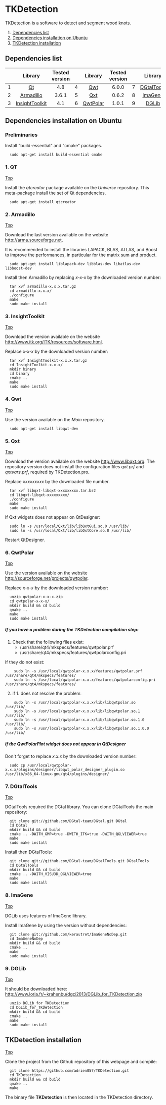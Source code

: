 TKDetection
===========

TKDetection is a software to detect and segment wood knots.

1. [Dependencies list](#dependencies-list)
2. [Dependencies installation on Ubuntu](#dependencies-installation-on-ubuntu)
3. [TKDetection installation](#tkdetection-installation)


Dependencies list
-----------------

|   |            Library                  |  Tested version  |   |      Library            |  Tested version  |   |        Library              |  Tested version  |
|:-:|:-----------------------------------:|:----------------:|---|:-----------------------:|:----------------:|---|:---------------------------:|:----------------:|
| 1 | [Qt](#1-qt)                         |       4.8        | 4 | [Qwt](#4-qwt)           |       6.0.0      | 7 | [DGtalTools](#7-dgtaltools) |   repository     |
| 2 | [Armadillo](#2-armadillo)           |       3.6.1      | 5 | [Qxt](#5-qxt)           |       0.6.2      | 8 | [ImaGene](#8-imagene)       |   repository     |
| 3 | [InsightToolkit](#3-insighttoolkit) |       4.1        | 6 | [QwtPolar](#6-qwtpolar) |       1.0.1      | 9 | [DGLib](#9-dglib)           |     online       |


Dependencies installation on Ubuntu
-----------------------------------

### Preliminaries

Install "build-essential" and "cmake" packages.


~~~
  sudo apt-get install build-essential cmake
~~~


### 1. QT
[Top](#tkdetection)

Install the *qtcreator* package available on the *Universe* repository.
This meta-package install the set of Qt dependencies.

~~~
  sudo apt-get install qtcreator
~~~


### 2. Armadillo
[Top](#tkdetection)

Download the last version available on the website http://arma.sourceforge.net.

It is recommended to install the libraries LAPACK, BLAS, ATLAS, and Boost to improve the performances, in particular for the matrix sum and product. 


~~~
  sudo apt-get install liblapack-dev libblas-dev libatlas-dev libboost-dev
~~~

Install then Armadillo by replacing *x-x-x* by the downloaded version number:

~~~
  tar xvf armadillo-x.x.x.tar.gz
  cd armadillo-x.x.x/
  ./configure
  make
  sudo make install
~~~


### 3. InsightToolkit
[Top](#tkdetection)

Download the version available on the website http://www.itk.org/ITK/resources/software.html.

Replace *x-x-x* by the downloaded version number:

~~~
  tar xvf InsightToolkit-x.x.x.tar.gz
  cd InsightToolkit-x.x.x/
  mkdir binary
  cd binary
  cmake ..
  make
  sudo make install
~~~


### 4. Qwt
[Top](#tkdetection)

Use the version available on the *Main* repository. 

~~~
  sudo apt-get install libqwt-dev
~~~


### 5. Qxt
[Top](#tkdetection)

Download the version available on the website http://www.libqxt.org.
The repository version does not install the configuration files *qxt.prf* and *qxtvars.prf*, required by TKDetection.pro.


Replace *xxxxxxxxx* by the downloaded file number.

~~~
  tar xvf libqxt-libqxt-xxxxxxxxx.tar.bz2
  cd libqxt-libqxt-xxxxxxxxx/
  ./configure
  make
  sudo make install
~~~

If Qxt widgets does not appear on QtDesigner:

~~~
  sudo ln -s /usr/local/Qxt/lib/libQxtGui.so.0 /usr/lib/
  sudo ln -s /usr/local/Qxt/lib/libQxtCore.so.0 /usr/lib/
~~~
  
Restart QtDesigner.


### 6. QwtPolar
[Top](#tkdetection)

Use the version available on the website http://sourceforge.net/projects/qwtpolar.

Replace *x-x-x* by the downloaded version number:


~~~
  unzip qwtpolar-x-x-x.zip
  cd qwtpolar-x-x-x/
  mkdir build && cd build
  qmake ..
  make
  sudo make install
~~~

##### If you have a problem during the TKDetection compilation step:

1.  Check that the following files exist:
    - /usr/share/qt4/mkspecs/features/qwtpolar.prf
    - /usr/share/qt4/mkspecs/features/qwtpolarconfig.pri

  If they do not exist:
  ~~~
      sudo ln -s /usr/local/qwtpolar-x.x.x/features/qwtpolar.prf /usr/share/qt4/mkspecs/features/
      sudo ln -s /usr/local/qwtpolar-x.x.x/features/qwtpolarconfig.pri /usr/share/qt4/mkspecs/features/
  ~~~

2.  if 1. does not resolve the problem:

  ~~~
      sudo ln -s /usr/local/qwtpolar-x.x.x/lib/libqwtpolar.so       /usr/lib/
      sudo ln -s /usr/local/qwtpolar-x.x.x/lib/libqwtpolar.so.1     /usr/lib/
      sudo ln -s /usr/local/qwtpolar-x.x.x/lib/libqwtpolar.so.1.0   /usr/lib/
      sudo ln -s /usr/local/qwtpolar-x.x.x/lib/libqwtpolar.so.1.0.0 /usr/lib/
  ~~~

##### If the QwtPolarPlot widget does not appear in QtDesigner

Don't forget to replace *x.x.x* by the downloaded version number:

~~~
  sudo cp /usr/local/qwtpolar-x.x.x/plugins/designer/libqwt_polar_designer_plugin.so /usr/lib/x86_64-linux-gnu/qt4/plugins/designer/
~~~


### 7. DGtalTools
[Top](#tkdetection)

DGtalTools required the DGtal library.
You can clone DGtalTools the main repository:

~~~
  git clone git://github.com/DGtal-team/DGtal.git DGtal
  cd DGtal
  mkdir build && cd build
  cmake .. -DWITH_GMP=true -DWITH_ITK=true -DWITH_QGLVIEWER=true
  make
  sudo make install
~~~

Install then DGtalTools:

~~~
  git clone git://github.com/DGtal-team/DGtalTools.git DGtalTools
  cd DGtalTools
  mkdir build && cd build
  cmake .. -DWITH_VISU3D_QGLVIEWER=true
  make
  sudo make install
~~~


### 8. ImaGene
[Top](#tkdetection)

DGLib uses features of ImaGene library.

Install ImaGene by using the version without dependencies:

~~~
  git clone git://github.com/kerautret/ImaGeneNoDep.git
  cd ImaGeneNoDep
  mkdir build && cd build
  cmake ..
  make
  sudo make install
~~~


### 9. DGLib
[Top](#tkdetection)

It should be downloaded here: http://www.loria.fr/~krahenbu/dgci2013/DGLib_for_TKDetection.zip

~~~
  unzip DGLib_for_TKDetection
  cd DGLib_for_TKDetection
  mkdir build && cd build
  cmake ..
  make
  sudo make install
~~~

TKDetection installation
-------------------------
[Top](#tkdetection)

Clone the project from the Github repository of this webpage and compile:

~~~
  git clone https://github.com/adrien057/TKDetection.git
  cd TKDetection
  mkdir build && cd build
  qmake ..
  make
~~~

The binary file **TKDetection** is then located in the TKDetection directory.
